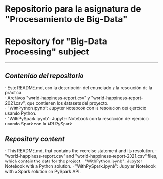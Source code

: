 # Repositorio para la asignatura de "Procesamiento de Big-Data"
# Repository for "Big-Data Processing" subject
---
## *Contenido del repositorio*  
· Este README.md, con la descripción del enunciado y la resolución de la práctica.  
· Archivos "world-happiness-report.csv" y "world-happiness-report-2021.csv", que contienen los datasets del proyecto.  
· "WithPython.ipynb": Jupyter Notebook con la resolución del ejercicio usando Python.  
· "WithPySpark.ipynb": Jupyter Notebook con la resolución del ejercicio usando Spark con la API PySpark.  
  
## *Repository content*
· This README.md, that contains the exercise statement and its resolution.
· "world-happiness-report.csv" and "world-happiness-report-2021.csv" files, which contain the data for the project.
· "WithPython.ipynb": Jupyter Notebook with a Python solution.
· "WithPySpark.ipynb": Jupyter Notebook with a Spark solution on PySpark API.

